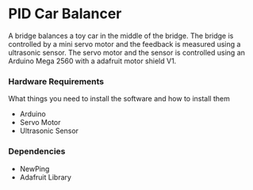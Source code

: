 # PID Car Balancer

A bridge balances a toy car in the middle of the bridge. The bridge is controlled by a mini servo motor and the feedback is measured using a ultrasonic sensor. The servo motor and the sensor is controlled using an Arduino Mega 2560 with a adafruit motor shield V1.

### Hardware Requirements

What things you need to install the software and how to install them
* Arduino
* Servo Motor
* Ultrasonic Sensor

### Dependencies

* NewPing
* Adafruit Library

